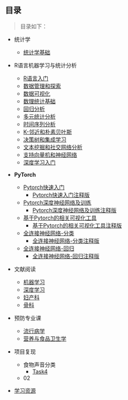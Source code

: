 ## 目录

> 目录如下：

* 统计学
  * [统计学基础](01统计学/)

* R语言机器学习与统计分析
  * [R语言入门](02R语言机器学习与统计分析\01第一章_R语言入门/)
  * [数据管理和探索](02R语言机器学习与统计分析\02第二章_数据管理和探索/)
  * [数据可视化](02R语言机器学习与统计分析\03第三章_数据可视化/)
  * [数理统计基础](02R语言机器学习与统计分析\04第四章_数理统计基础/)
  * [回归分析](02R语言机器学习与统计分析\05第五章_回归分析/)
  * [多元统计分析](02R语言机器学习与统计分析\06第六章_多元统计分析/)
  * [时间序列分析](02R语言机器学习与统计分析\07第七章_时间序列分析/)
  * [K-邻近和朴素贝叶斯](02R语言机器学习与统计分析\08第八章_K-邻近和朴素贝叶斯/)
  * [决策树和集成学习](02R语言机器学习与统计分析\09第九章_决策树和集成学习/)
  * [文本挖掘和社交网络分析](02R语言机器学习与统计分析\10第十章_文本挖掘和社交网络分析/)
  * [支持向量机和神经网络](02R语言机器学习与统计分析\11第十一章_支持向量机和神经网络/)
  * [深度学习入门](02R语言机器学习与统计分析\12第十二章_深度学习入门/)


* **PyTorch**
  * [Pytorch快速入门](03PyTorch深度学习入门与实战\02Pytorch快速入门/)
      * [Pytorch快速入门注释版](03PyTorch深度学习入门与实战\02Pytorch快速入门\添加注释/)
  * [Pytorch深度神经网络及训练](03PyTorch深度学习入门与实战\03Pytorch深度神经网络及训练/)
    * [Pytorch深度神经网络及训练注释版](03PyTorch深度学习入门与实战\03Pytorch深度神经网络及训练\添加注释/)
  * [基于Pytorch的相关可视化工具](03PyTorch深度学习入门与实战\04基于Pytorch的相关可视化工具/)
    * [基于Pytorch的相关可视化工具注释版](03PyTorch深度学习入门与实战\04基于Pytorch的相关可视化工具\添加注释/)
  * [全连接神经网络-分类](03PyTorch深度学习入门与实战\05全连接神经网络_分类/)
    * [全连接神经网络-分类注释版](03PyTorch深度学习入门与实战\05全连接神经网络_分类\添加注释/)
  * [全连接神经网络-回归](03PyTorch深度学习入门与实战\05全连接神经网络_回归/)
    * [全连接神经网络-回归注释版](03PyTorch深度学习入门与实战\05全连接神经网络_回归\添加注释/)

* 文献阅读
  * [机器学习](04\机器学习/)
  * [深度学习](04\深度学习/)
  * [妇产科](04\妇产科/)
  * [骨科](04\骨科/)

* 预防专业课
  * [流行病学](05预防专业课\流行病学/)
  * [营养与食品卫生学]()

* 项目复现
  * 食物声音分类
    * [Task4](06项目复现\01食物声音分类\01Task4/)
  * 02


* [学习资源](99/README.md)


